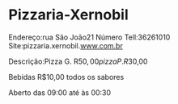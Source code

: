 # Pizzaria-Xernobil
Endereço:rua São João21
Número Tell:36261010
Site:pizzaria.xernobil.www.com.br

Descrição:Pizza G. R$50,00 pizza P. R$30,00

Bebidas R$10,00 todos os sabores

Aberto das 09:00 até às 00:30
